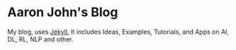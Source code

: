 # Aaron John's Blog

My blog, uses [Jekyll.](https://jekyllrb.com/) It includes Ideas, Examples, Tutorials, and Apps on AI, DL, RL, NLP and other.

